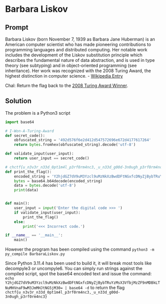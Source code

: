 # Barbara Liskov

## Prompt

Barbara Liskov (born November 7, 1939 as Barbara Jane Huberman) is an American computer scientist who has made pioneering contributions to programming languages and distributed computing. Her notable work includes the development of the Liskov substitution principle which describes the fundamental nature of data abstraction, and is used in type theory (see subtyping) and in object-oriented programming (see inheritance). Her work was recognized with the 2008 Turing Award, the highest distinction in computer science. - [Wikipedia Entry](https://en.wikipedia.org/wiki/Barbara_Liskov)

Chal: Return the flag back to the [2008 Turing Award Winner](https://www.youtube.com/watch?v=_jTc1BTFdIo). 


## Solution

The problem is a Python3 script 

```python
import base64

# I-Won-A-Turing-Award
def secret_code():
    obfuscated_string = '492d576f6e2d412d547572696e672d4177617264'
    return bytes.fromhex(obfuscated_string).decode('utf-8')

def validate_input(user_input):
    return user_input == secret_code()

# chctf{u_n3v3r_n33d_0pt1m4l_p3rf0rm4nc3,_u_n33d_g00d-3n0ugh_p3rf0rm4nc3}
def print_the_flag():
    encoded_string = 'Y2hjdGZ7dV9uM3Yzcl9uMzNkXzBwdDFtNGxfcDNyZjBybTRuYzMsX3VfbjMzZF9nMDBkLTNuMHVnaF9wM3JmMHJtNG5jM30='
    bytes = base64.b64decode(encoded_string)
    data = bytes.decode('utf-8')
    print(data)


def main():
    user_input = input('Enter the digital code >>> ')
    if validate_input(user_input):
        print_the_flag()
    else:
        print('<<< Incorrect code.')

if __name__ == '__main__':
    main()
 ```

 However the program has been compiled using the command ``python3 -m py_compile BarbaraLiskov.py``

 Since Python 3.11.4 has been used to build it, it will break most tools like decompyle3 or uncompyle6. 
 You can simply run strings against the compiled script, spot the base64 encoded text and issue the 
 command: ``echo Y2hjdGZ7dV9uM3Yzcl9uMzNkXzBwdDFtNGxfcDNyZjBybTRuYzMsX3VfbjMzZF9nMDBkLTNuMHVnaF9wM3JmMHJtNG5jM30= | base64 -d``
to return the flag ``chctf{u_n3v3r_n33d_0pt1m4l_p3rf0rm4nc3,_u_n33d_g00d-3n0ugh_p3rf0rm4nc3}``  